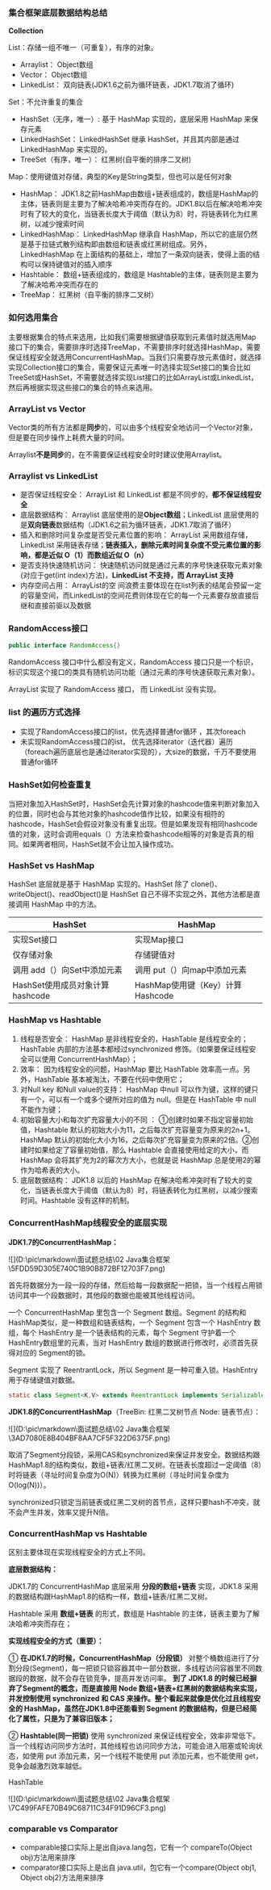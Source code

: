 ### 集合框架底层数据结构总结

**Collection**

List：存储一组不唯一（可重复），有序的对象。

- Arraylist： Object数组
- Vector： Object数组
- LinkedList： 双向链表(JDK1.6之前为循环链表，JDK1.7取消了循环) 

Set：不允许重复的集合

- HashSet（无序，唯一）: 基于 HashMap 实现的，底层采用 HashMap 来保存元素
- LinkedHashSet： LinkedHashSet 继承 HashSet，并且其内部是通过 LinkedHashMap 来实现的。
- TreeSet（有序，唯一）： 红黑树(自平衡的排序二叉树)

Map：使用键值对存储，典型的Key是String类型，但也可以是任何对象

- HashMap： JDK1.8之前HashMap由数组+链表组成的，数组是HashMap的主体，链表则是主要为了解决哈希冲突而存在的。JDK1.8以后在解决哈希冲突时有了较大的变化，当链表长度大于阈值（默认为8）时，将链表转化为红黑树，以减少搜索时间
- LinkedHashMap： LinkedHashMap 继承自 HashMap，所以它的底层仍然是基于拉链式散列结构即由数组和链表或红黑树组成。另外，LinkedHashMap 在上面结构的基础上，增加了一条双向链表，使得上面的结构可以保持键值对的插入顺序
- Hashtable： 数组+链表组成的，数组是 Hashtable的主体，链表则是主要为了解决哈希冲突而存在的
- TreeMap： 红黑树（自平衡的排序二叉树）

### 如何选用集合

主要根据集合的特点来选用，比如我们需要根据键值获取到元素值时就选用Map接口下的集合，需要排序时选择TreeMap，不需要排序时就选择HashMap，需要保证线程安全就选用ConcurrentHashMap。当我们只需要存放元素值时，就选择实现Collection接口的集合，需要保证元素唯一时选择实现Set接口的集合比如TreeSet或HashSet，不需要就选择实现List接口的比如ArrayList或LinkedList，然后再根据实现这些接口的集合的特点来选用。

### ArrayList vs Vector 

Vector类的所有方法都是**同步**的，可以由多个线程安全地访问一个Vector对象，但是要在同步操作上耗费大量的时间。

Arraylist**不是同步**的，在不需要保证线程安全时时建议使用Arraylist。

### Arraylist vs LinkedList

- 是否保证线程安全： ArrayList 和 LinkedList 都是不同步的，**都不保证线程安全**
- 底层数据结构： Arraylist 底层使用的是**Object数组**；LinkedList 底层使用的是**双向链表**数据结构（JDK1.6之前为循环链表，JDK1.7取消了循环）
- 插入和删除时间复杂度是否受元素位置的影响： ArrayList 采用数组存储，LinkedList 采用链表存储；**链表插入，删除元素时间复杂度不受元素位置的影响，都是近似 O（1）而数组近似 O（n）**
- 是否支持快速随机访问： 快速随机访问就是通过元素的序号快速获取元素对象(对应于get(int index)方法)，**LinkedList 不支持，而 ArrayList 支持**
- 内存空间占用： ArrayList的空 间浪费主要体现在在list列表的结尾会预留一定的容量空间，而LinkedList的空间花费则体现在它的每一个元素要存放直接后继和直接前驱以及数据

### RandomAccess接口

```java
public interface RandomAccess{}
```

 RandomAccess 接口中什么都没有定义，RandomAccess 接口只是一个标识， 标识实现这个接口的类具有随机访问功能（通过元素的序号快速获取元素对象）。

ArrayList 实现了 RandomAccess 接口， 而 LinkedList 没有实现。

### list 的遍历方式选择

- 实现了RandomAccess接口的list，优先选择普通for循环 ，其次foreach
- 未实现RandomAccess接口的ist， 优先选择iterator（迭代器）遍历（foreach遍历底层也是通过iterator实现的），大size的数据，千万不要使用普通for循环

### HashSet如何检查重复

当把对象加入HashSet时，HashSet会先计算对象的hashcode值来判断对象加入的位置，同时也会与其他对象的hashcode值作比较，如果没有相符的hashcode，HashSet会假设对象没有重复出现。但是如果发现有相同hashcode值的对象，这时会调用equals（）方法来检查hashcode相等的对象是否真的相同。如果两者相同，HashSet就不会让加入操作成功。

###  HashSet vs HashMap

HashSet 底层就是基于 HashMap 实现的。HashSet 除了 clone()、writeObject()、readObject()是 HashSet 自己不得不实现之外，其他方法都是直接调用 HashMap 中的方法。

| **HashSet**                     | **HashMap**                      |
| ------------------------------- | -------------------------------- |
| 实现Set接口                     | 实现Map接口                      |
| 仅存储对象                      | 存储键值对                       |
| 调用 add（）向Set中添加元素     | 调用 put（）向map中添加元素      |
| HashSet使用成员对象计算hashcode | HashMap使用键（Key）计算Hashcode |

### HashMap vs Hashtable 

1. 线程是否安全： HashMap 是非线程安全的，HashTable 是线程安全的；HashTable 内部的方法基本都经过synchronized 修饰。（如果要保证线程安全可以使用 ConcurrentHashMap）；
2. 效率： 因为线程安全的问题，HashMap 要比 HashTable 效率高一点。另外，HashTable 基本被淘汰，不要在代码中使用它；
3. 对Null key 和Null value的支持： HashMap 中null 可以作为键，这样的键只有一个，可以有一个或多个键所对应的值为 null。但是在 HashTable 中 null不能作为键；
4. 初始容量大小和每次扩充容量大小的不同 ： ①创建时如果不指定容量初始值，Hashtable 默认的初始大小为11，之后每次扩充容量变为原来的2n+1。HashMap 默认的初始化大小为16，之后每次扩充容量变为原来的2倍。②创建时如果给定了容量初始值，那么 Hashtable 会直接使用给定的大小，而 HashMap 会将其扩充为2的幂次方大小，也就是说 HashMap 总是使用2的幂作为哈希表的大小。
5. 底层数据结构： JDK1.8 以后的 HashMap 在解决哈希冲突时有了较大的变化，当链表长度大于阈值（默认为8）时，将链表转化为红黑树，以减少搜索时间。Hashtable 没有这样的机制。

### ConcurrentHashMap线程安全的底层实现

**JDK1.7的ConcurrentHashMap：**

![](D:\pic\markdown\面试题总结\02 Java集合框架\5FDD59D305E740C1B90B872BF12703F7.png)

首先将数据分为一段一段的存储，然后给每一段数据配一把锁，当一个线程占用锁访问其中一个段数据时，其他段的数据也能被其他线程访问。

一个 ConcurrentHashMap 里包含一个 Segment 数组。Segment 的结构和HashMap类似，是一种数组和链表结构，一个 Segment 包含一个 HashEntry 数组，每个 HashEntry 是一个链表结构的元素，每个 Segment 守护着一个HashEntry数组里的元素，当对 HashEntry 数组的数据进行修改时，必须首先获得对应的 Segment的锁。

Segment 实现了 ReentrantLock，所以 Segment 是一种可重入锁。HashEntry 用于存储键值对数据。

```java
static class Segment<K,V> extends ReentrantLock implements Serializable {}
```

**JDK1.8的ConcurrentHashMap**（TreeBin: 红黑二叉树节点 Node: 链表节点）：

![](D:\pic\markdown\面试题总结\02 Java集合框架\3AD7080E8B404BF8AA7CF5F322D6375F.png)

取消了Segment分段锁，采用CAS和synchronized来保证并发安全。数据结构跟HashMap1.8的结构类似，数组+链表/红黑二叉树。在链表长度超过一定阈值（8）时将链表（寻址时间复杂度为O(N)）转换为红黑树（寻址时间复杂度为O(log(N))）。

synchronized只锁定当前链表或红黑二叉树的首节点，这样只要hash不冲突，就不会产生并发，效率又提升N倍。

### ConcurrentHashMap vs Hashtable 

区别主要体现在实现线程安全的方式上不同。

**底层数据结构：** 

JDK1.7的 ConcurrentHashMap 底层采用 **分段的数组+链表** 实现，JDK1.8 采用的数据结构跟HashMap1.8的结构一样，数组+链表/红黑二叉树。

Hashtable 采用 **数组+链表** 的形式，数组是 Hashtable  的主体，链表主要为了解决哈希冲突而存在；

**实现线程安全的方式（重要）：**

 ① **在JDK1.7的时候，ConcurrentHashMap（分段锁）** 对整个桶数组进行了分割分段(Segment)，每一把锁只锁容器其中一部分数据，多线程访问容器里不同数据段的数据，就不会存在锁竞争，提高并发访问率。 **到了 JDK1.8 的时候已经摒弃了Segment的概念，而是直接用 Node 数组+链表+红黑树的数据结构来实现，并发控制使用 synchronized 和 CAS 来操作。整个看起来就像是优化过且线程安全的 HashMap，虽然在JDK1.8中还能看到 Segment 的数据结构，但是已经简化了属性，只是为了兼容旧版本；**

② **Hashtable(同一把锁)** 使用 synchronized 来保证线程安全，效率非常低下。当一个线程访问同步方法时，其他线程也访问同步方法，可能会进入阻塞或轮询状态，如使用 put 添加元素，另一个线程不能使用 put 添加元素，也不能使用 get，竞争会越激烈效率越低。

HashTable

![](D:\pic\markdown\面试题总结\02 Java集合框架\7C499FAFE70B49C68711C34F91D96CF3.png)

### comparable vs Comparator

- comparable接口实际上是出自java.lang包，它有一个 compareTo(Object obj)方法用来排序
- comparator接口实际上是出自 java.util，包它有一个compare(Object obj1, Object obj2)方法用来排序

